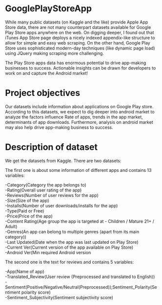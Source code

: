 # GooglePlayStoreApp
While many public datasets (on Kaggle and the like) provide Apple App Store data, there are not many counterpart datasets available for Google Play Store apps anywhere on the web. On digging deeper, I found out that iTunes App Store page deploys a nicely indexed appendix-like structure to allow for simple and easy web scraping. On the other hand, Google Play Store uses sophisticated modern-day techniques (like dynamic page load) using JQuery making scraping more challenging.

The Play Store apps data has enormous potential to drive app-making businesses to success. Actionable insights can be drawn for developers to work on and capture the Android market!

# Project objectives
Our datasets include information about applications on Google Play store. According to this datasets, we expect to dig deeper into android market to analyze the factors influence Rate of apps, trends in the app market, determinants of app downloads. Furthermore, analysis on android market may also help drive app-making business to success.

# Description of dataset
We get the datasets from Kaggle. There are two datasets:

The first one is about some information of different apps and contains 13 variables:</br>

-Category(Category the app belongs to)</br>
-Rating(Overall user rating of the app)</br>
-Reviews(Number of user reviews for the app)</br>
-Size(Size of the app)</br>
-Installs(Number of user downloads/installs for the app)</br>
-Type(Paid or Free)</br>
-Price(Price of the app)</br>
-Content Rating(Age group the app is targeted at - Children / Mature 21+ / Adult)</br>
-Genres(An app can belong to multiple genres (apart from its main category))</br>
-Last Updated(Date when the app was last updated on Play Store)</br>
-Current Ver(Current version of the app available on Play Store)</br>
-Android Ver(Min required Android version</br>

The second one is the text for reviews and contains 5 variables:

-App(Name of app)</br>
-Translated_Review(User review (Preprocessed and translated to English))</br>
-Sentiment(Positive/Negative/Neutral(Preprocessed));Sentiment_Polarity(Sentiment polarity score)</br>
-Sentiment_Subjectivity(Sentiment subjectivity score)
